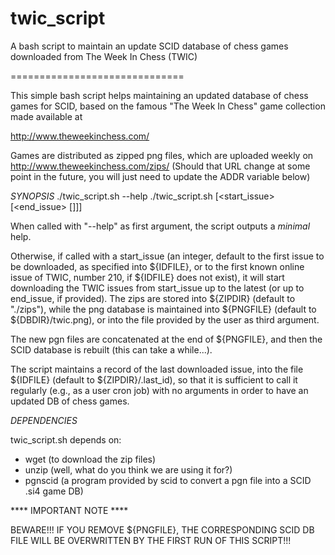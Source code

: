 # twic_script
A bash script to maintain an update SCID database of chess games downloaded from The Week In Chess (TWIC) 

==============================

  This simple bash script helps maintaining an updated database of
  chess games for SCID, based on the famous "The Week In Chess" game
  collection made available at
   
  http://www.theweekinchess.com/
 
  Games are distributed as zipped png files, which are uploaded weekly
  on http://www.theweekinchess.com/zips/ (Should that URL change at some 
  point in the future, you will just need to update the ADDR variable 
  below)

  *SYNOPSIS*
     ./twic_script.sh --help
     ./twic_script.sh [<start_issue> [<end_issue> [<pgnfile>]]]
  
  When called with "--help" as first argument, the script outputs
  a *minimal* help.

  Otherwise, if called with a start_issue (an integer, default to the 
  first issue to be downloaded, as specified into ${IDFILE}, or to 
  the first known online issue of TWIC, number 210, if ${IDFILE} does
  not exist), it will start downloading the TWIC issues from start_issue
  up to the latest (or up to end_issue, if provided). The zips are stored 
  into ${ZIPDIR} (default to "./zips"), while the png database is 
  maintained into ${PNGFILE} (default to ${DBDIR}/twic.png), or into the 
  file provided by the user as third argument. 

  The new pgn files are concatenated at the end of ${PNGFILE}, and then the
  SCID database is rebuilt (this can take a while...).

  The script maintains a record of the last downloaded issue, into the
  file ${IDFILE} (default to ${ZIPDIR}/.last_id), so that it is sufficient
  to call it regularly (e.g., as a user cron job) with no arguments in order
  to have an updated DB of chess games. 

  *DEPENDENCIES*
  
  twic_script.sh depends on:
  
  - wget (to download the zip files)
  - unzip (well, what do you think we are using it for?)
  - pgnscid (a program provided by scid to convert a pgn file into a SCID
             .si4 game DB)

  **** IMPORTANT NOTE ****
 
  BEWARE!!! IF YOU REMOVE ${PNGFILE}, THE CORRESPONDING SCID DB FILE WILL 
  BE OVERWRITTEN BY THE FIRST RUN OF THIS SCRIPT!!!

